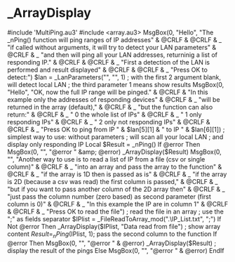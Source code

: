 # _ArrayDisplay
#include 'MultiPing.au3' #include &lt;array.au3>  MsgBox(0, "Hello", "The _nPing() function will ping ranges of IP addresses" &amp; @CRLF &amp; @CRLF &amp; _         "if called without arguments, it will try to detect your LAN parameters" &amp; @CRLF &amp; _         "and then will ping all your LAN addresses, returninig a list of responding IP." &amp; @CRLF &amp; @CRLF &amp; _         "First  a detection of the LAN is performed and result displayed" &amp; @CRLF &amp; @CRLF &amp; _         "Press OK to detect:")  $lan = _LanParameters("", "", 1) ; with the first 2 argument blank, will detect local LAN ;                                     the third parameter 1 means show results  MsgBox(0, "Hello", "OK, now the full IP range will be pinged." &amp; @CRLF &amp; "In this example only the addresses of responding devices" &amp; @CRLF &amp; _         "will be returned in the array (default)," &amp; @CRLF &amp; _         "but the function can also return:" &amp; @CRLF &amp; _         " 0 the whole list of IPs" &amp; @CRLF &amp; _         " 1 only responding IPs" &amp; @CRLF &amp; _         " 2 only not responding IPs" &amp; @CRLF &amp; @CRLF &amp; _         "Press OK to ping from IP " &amp; $lan[5][1] &amp; " to IP " &amp; $lan[6][1])  ; simplest way to use: without parameters ; will scan all your local LAN ; and display only responding IP Local $Result = _nPing() If @error Then MsgBox(0, "", "@error " &amp; @error) _ArrayDisplay($Result)  MsgBox(0, "", "Another way to use is to read a list of IP from a file (csv or single column)" &amp; @CRLF &amp; _         "into an array and pass the array to the function" &amp; @CRLF &amp; _         "if the array is 1D then is passed as is" &amp; @CRLF &amp; _         "if the array is 2D (because a csv was read) the first column is passed," &amp; @CRLF &amp; _         "but if you want to pass another column of the 2D array then" &amp; @CRLF &amp; _         "just pass the column number (zero based) as second parameter (first column is 0)" &amp; @CRLF &amp; _         "In this example the IP are in column 1" &amp; @CRLF &amp; @CRLF &amp; _         "Press OK to read the file")  ; read the file in an array ; use the ";" as fields separator $IPlist = _FileReadToArray_mod(".\IP_List.txt", ";") If Not @error Then     _ArrayDisplay($IPlist, "Data read from file") ; show array content     $Result = _nPing($IPlist, 1); pass the second column to the function     If @error Then MsgBox(0, "", "@error " &amp; @error)     _ArrayDisplay($Result) ; display the result of the pings Else     MsgBox(0, "", "@error " &amp; @error) EndIf
